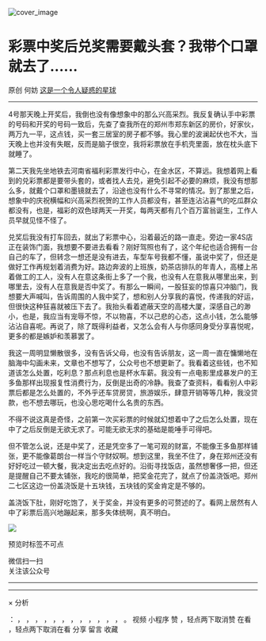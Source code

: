 ![cover_image](https://mmbiz.qpic.cn/mmbiz_jpg/OJNrVQetduqNCLITVh1EX77FtqcBWqGAKgBuQ9D6fuzChLSxtzG1D89IYC1TP8Ur2XSFY6U19ey9viaqVVPM7Rw/0?wx_fmt=jpeg)

#  彩票中奖后兑奖需要戴头套？我带个口罩就去了......

原创  何妨  [ 这是一个令人疑惑的星球 ](javascript:void\(0\);)

__ _ _ _ _

4号那天晚上开奖后，我倒也没有像想象中的那么兴高采烈。我反复确认手中彩票的号码和开奖的号码一致后，先查了查我所在的郑州市郑东新区的房价，好家伙，两万九一平，这点钱，买一套三居室的房子都不够。我心里的波澜起伏也不大，当天晚上也并没有失眠，反而是脑子很空，我将彩票放在手机壳里面，放在枕头底下就睡了。  
  
第二天我先坐地铁去河南省福利彩票发行中心，在金水区，不算远。我想着网上看到的兑彩票都是要带头套的，或者找人去兑，避免引起不必要的麻烦，我没有想那么多，就戴个口罩和墨镜就去了，沿途也没有什么不寻常的情况。到了那里之后，想象中的庆祝横幅和兴高采烈祝贺的工作人员都没有，甚至连沾沾喜气的吃瓜群众都没有，也是，福彩的双色球两天一开奖，每两天都有几个百万富翁诞生，工作人员早就见怪不怪了。  
  
兑奖后我没有打车回去，就出了彩票中心，沿着最近的路一直走。旁边一家4S店正在装饰门面，我想要不要进去看看？刚好驾照也有了，这个年纪也适合拥有一台自己的车了，但转念一想还是没有进去，车型车号我都不懂，虽说中奖了，但还是做好工作再规划着消费为好。路边奔波的上班族，奶茶店排队的年青人，高楼上吊着做工的工人，没有人在意这条街上多了一个我，也没有人在意我从哪里出来，到哪里去，没有人在意我是否中奖了。有那么一瞬间，一股狂妄的惊喜只冲脑门，我想要大声喊叫，告诉周围的人我中奖了，想和别人分享我的喜悦，传递我的好运，但很快这种狂喜就被压下去了。我抬头看着遮蔽天空的高楼大厦，深感自己的渺小，也是，我应当有宠辱不惊，不以物喜，不以己悲的心态，这点小钱，怎么能够沾沾自喜呢。再说了，除了既得利益者，又怎么会有人与你感同身受分享喜悦呢，更多的都是嫉妒和羡慕罢了。  
  
我这一周明显懒散很多，没有告诉父母，也没有告诉朋友，这一周一直在慵懒地在脑海中勾画未来，文章也不想写了，公众号也不想更新了。我看着这些钱，也不知道该怎么处置，吃利息？那点利息也是杯水车薪。我没有一点电影里成暴发户的王多鱼那样出现报复性消费行为，反倒是出奇的冷静。我查了查资料，看看别人中彩票后都是怎么处置的，不外乎还车贷房贷，旅游娱乐，肆意开销等等几种，我没贷款，也不想去哪玩，也没心思吃喝什么名贵的东西。  
  
不得不说这真是奇怪，之前第一次买彩票的时候就幻想着中了之后怎么处置，现在中了之后反倒是无欲无求了。可能无欲无求的基础是能唾手可得吧。  
  
但不管怎么说，还是中奖了，还是凭空多了一笔可观的财富，不能像王多鱼那样铺张，更不能像葛朗台一样当个守财奴啊。想到这里，我坐不住了，身在郑州还没有好好吃过一顿大餐，我决定出去吃点好的。沿街寻找饭店，虽然想奢侈一把，但还是提醒自己不要太铺张，我吃的很简单，把奖金花完了，就点了份盖浇饭吧。郑州二七区这边一份盖浇饭是十五块钱，五块钱的奖金肯定是不够的。  
  
盖浇饭下肚，刚好吃饱了，关于奖金，并没有更多的可赘述的了。看网上居然有人中了彩票后高兴地蹦起来，那多失体统啊，真不明白。

  

  

  

![](https://mmbiz.qpic.cn/mmbiz_jpg/OJNrVQetduqNCLITVh1EX77FtqcBWqGAZeSy7FVHBXxHRkBfVUdP9drFLIOMYfTvV6fJ8apBYnvfVzd9v8Bbng/640?wx_fmt=jpeg)

预览时标签不可点

微信扫一扫  
关注该公众号





****



****



×  分析

：  ，  ，  ，  ，  ，  ，  ，  ，  ，  ，  ，  ，  。  视频  小程序  赞  ，轻点两下取消赞  在看  ，轻点两下取消在看
分享  留言  收藏

